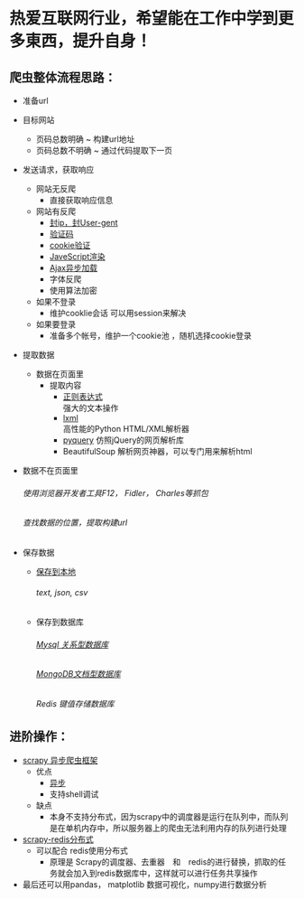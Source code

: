 # 热爱互联网行业，希望能在工作中学到更多東西，提升自身！
## 爬虫整体流程思路：
- 准备url
- 目标网站
    - 页码总数明确
        ~ 构建url地址
    - 页码总数不明确
        ~ 通过代码提取下一页

- 发送请求，获取响应
    - 网站无反爬
        - 直接获取响应信息
    - 网站有反爬
        - [封ip，封User-gent](https://github.com/Fish1874/Fish/blob/master/%E5%B0%8F%E7%88%AC%E8%99%AB/%E6%8B%89%E5%8B%BE%E7%BD%91%E5%8F%8D%E7%88%AC.py)
        - [验证码](https://github.com/Fish1874/knowledge/tree/master/python/yundama)
        - [cookie验证](https://github.com/Fish1874/Fish/blob/master/%E5%B0%8F%E7%88%AC%E8%99%AB/crawler-basic-1.py)
        - [JaveScript渲染](https://github.com/Fish1874/Fish/tree/master/JS%E9%80%86%E5%90%91%E7%88%AC%E8%99%AB)
        - [Ajax异步加载](https://github.com/Fish1874/Fish/blob/master/%E5%B0%8F%E7%88%AC%E8%99%AB/Ajax%E5%8F%8D%E7%88%AC.py)
        - 字体反爬
        - 使用算法加密
    - 如果不登录
        - 维护cooklie会话 可以用session来解决
    - 如果要登录
        - 准备多个帐号，维护一个cookie池 ，随机选择cookie登录

- 提取数据
    - 数据在页面里
        - 提取内容
            - [正则表达式](https://github.com/Fish1874/Fish/blob/master/%E5%B0%8F%E7%88%AC%E8%99%AB/%E6%AD%A3%E5%88%99%E8%A1%A8%E8%BE%BE%E5%BC%8F%E7%88%AC%E5%8F%96%E5%86%85%E5%AE%B9.py)  
            强大的文本操作
            - [lxml](https://github.com/Fish1874/Fish/blob/master/%E5%B0%8F%E7%88%AC%E8%99%AB/Xpath%E7%88%AC%E5%8F%96%E7%94%B5%E5%BD%B1%E5%A4%A9%E5%A0%82.py)  
            高性能的Python HTML/XML解析器
            - [pyquery](https://github.com/Fish1874/Fish/blob/master/%E5%B0%8F%E7%88%AC%E8%99%AB/bokeyuan.py)
            仿照jQuery的网页解析库
            - BeautifulSoup
            解析网页神器，可以专门用来解析html



- 数据不在页面里
    ###### 使用浏览器开发者工具F12， Fidler， Charles等抓包
    ###### 查找数据的位置，提取构建url

- 保存数据
    - [保存到本地](https://github.com/Fish1874/Fish/blob/master/%E5%B0%8F%E7%88%AC%E8%99%AB/%E7%B3%97%E4%BA%8B%E7%99%BE%E7%A7%91.py)
        ###### text, json, csv
    - 保存到数据库
        ###### [Mysql  关系型数据库](https://github.com/Fish1874/Fish/blob/master/%E5%B0%8F%E7%88%AC%E8%99%AB/Mysql%E6%95%B0%E6%8D%AE%E4%BF%9D%E5%AD%98%20.py)
        ###### [MongoDB文档型数据库]()
        ###### Redis      键值存储数据库

## 进阶操作：
- [scrapy 异步爬虫框架](https://github.com/Fish1874/knowledge/blob/master/python/scrapy%E7%9F%A5%E8%AF%86%E7%82%B9.md)
    - 优点 
        - [异步](https://github.com/Fish1874/knowledge/blob/master/python/%E5%BC%82%E6%AD%A5%E5%8D%8F%E7%A8%8B.md)
        - 支持shell调试
    - 缺点
        - 本身不支持分布式，因为scrapy中的调度器是运行在队列中，而队列是在单机内存中，所以服务器上的爬虫无法利用内存的队列进行处理
- [scrapy-redis分布式]()
    - 可以配合 redis使用分布式
        - 原理是 Scrapy的调度器、去重器&emsp;和&emsp;redis的进行替换，抓取的任务就会加入到redis数据库中，这样就可以进行任务共享操作
- 最后还可以用pandas， matplotlib 数据可视化，numpy进行数据分析








